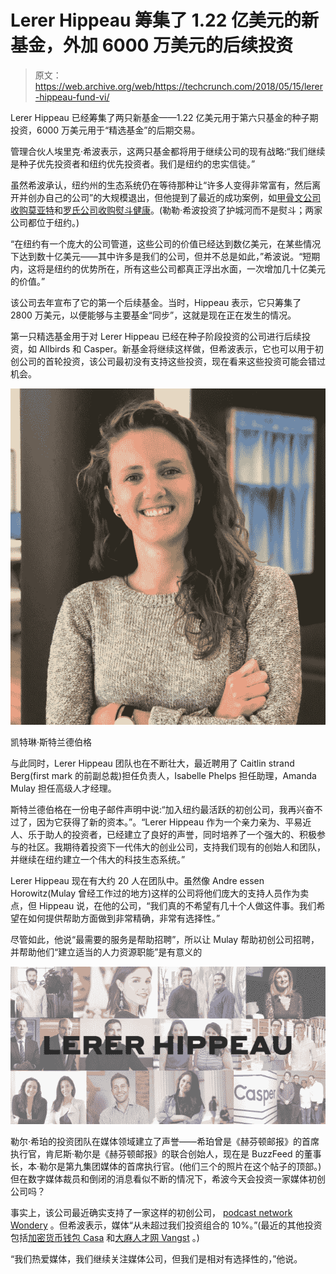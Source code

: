 # Lerer Hippeau 筹集了 1.22 亿美元的新基金，外加 6000 万美元的后续投资 

> 原文：<https://web.archive.org/web/https://techcrunch.com/2018/05/15/lerer-hippeau-fund-vi/>

Lerer Hippeau 已经筹集了两只新基金——1.22 亿美元用于第六只基金的种子期投资，6000 万美元用于“精选基金”的后期交易。

管理合伙人埃里克·希波表示，这两只基金都将用于继续公司的现有战略:“我们继续是种子优先投资者和纽约优先投资者。我们是纽约的忠实信徒。”

虽然希波承认，纽约州的生态系统仍在等待那种让“许多人变得非常富有，然后离开并创办自己的公司”的大规模退出，但他提到了最近的成功案例，如[甲骨文公司收购莫亚特](https://web.archive.org/web/20221206102940/https://techcrunch.com/2017/04/18/oracle-acquires-moat/)和[罗氏公司收购熨斗健康](https://web.archive.org/web/20221206102940/https://techcrunch.com/2018/02/15/swiss-pharma-company-roche-is-buying-flatiron-health-for-1-9-billion/)。(勒勒·希波投资了护城河而不是熨斗；两家公司都位于纽约。)

“在纽约有一个庞大的公司管道，这些公司的价值已经达到数亿美元，在某些情况下达到数十亿美元——其中许多是我们的公司，但并不总是如此，”希波说。“短期内，这将是纽约的优势所在，所有这些公司都真正浮出水面，一次增加几十亿美元的价值。”

该公司去年宣布了它的第一个后续基金。当时，Hippeau 表示，它只筹集了 2800 万美元，以便能够与主要基金“同步”，这就是现在正在发生的情况。

第一只精选基金用于对 Lerer Hippeau 已经在种子阶段投资的公司进行后续投资，如 Allbirds 和 Casper。新基金将继续这样做，但希波表示，它也可以用于初创公司的首轮投资，该公司最初没有支持这些投资，现在看来这些投资可能会错过机会。

![Caitlin Strandberg](img/89809e225d2f0eae522b99770b4bcf4d.png)

凯特琳·斯特兰德伯格

与此同时，Lerer Hippeau 团队也在不断壮大，最近聘用了 Caitlin strand Berg(first mark 的前副总裁)担任负责人，Isabelle Phelps 担任助理，Amanda Mulay 担任高级人才经理。

斯特兰德伯格在一份电子邮件声明中说:“加入纽约最活跃的初创公司，我再兴奋不过了，因为它获得了新的资本。”。“Lerer Hippeau 作为一个亲力亲为、平易近人、乐于助人的投资者，已经建立了良好的声誉，同时培养了一个强大的、积极参与的社区。我期待着投资下一代伟大的创业公司，支持我们现有的创始人和团队，并继续在纽约建立一个伟大的科技生态系统。”

Lerer Hippeau 现在有大约 20 人在团队中。虽然像 Andre essen Horowitz(Mulay 曾经工作过的地方)这样的公司将他们庞大的支持人员作为卖点，但 Hippeau 说，在他的公司，“我们真的不希望有几十个人做这件事。我们希望在如何提供帮助方面做到非常精确，非常有选择性。”

尽管如此，他说“最需要的服务是帮助招聘”，所以让 Mulay 帮助初创公司招聘，并帮助他们“建立适当的人力资源职能”是有意义的

![Lerer Hippeau Founders](img/883173a5e9b8afb1f2e24bcd442064ea.png)

勒尔·希珀的投资团队在媒体领域建立了声誉——希珀曾是《赫芬顿邮报》的首席执行官，肯尼斯·勒尔是《赫芬顿邮报》的联合创始人，现在是 BuzzFeed 的董事长，本·勒尔是第九集团媒体的首席执行官。(他们三个的照片在这个帖子的顶部。)但在数字媒体裁员和倒闭的消息看似不断的情况下，希波今天会投资一家媒体初创公司吗？

事实上，该公司最近确实支持了一家这样的初创公司， [podcast network Wondery](https://web.archive.org/web/20221206102940/https://techcrunch.com/2018/03/29/wondery-wants-to-become-hollywoods-podcast-dream-factory/) 。但希波表示，媒体“从未超过我们投资组合的 10%。”(最近的其他投资包括[加密货币钱包 Casa](https://web.archive.org/web/20221206102940/https://medium.com/@LererHippeau/please-welcome-casa-the-worlds-most-secure-cryptocurrency-wallet-22cbcacad6db) 和[大麻人才网 Vangst](https://web.archive.org/web/20221206102940/https://medium.com/@LererHippeau/please-welcome-vangst-the-leading-talent-network-for-careers-in-cannabis-ecf81a0e8763) 。)

“我们热爱媒体，我们继续关注媒体公司，但我们是相对有选择性的，”他说。